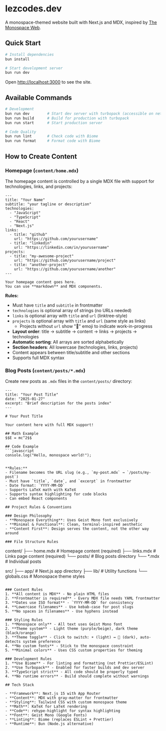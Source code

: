 # lezcodes.dev

A monospace-themed website built with Next.js and MDX, inspired by [The Monospace Web](https://github.com/owickstrom/the-monospace-web).

## Quick Start

```bash
# Install dependencies
bun install

# Start development server
bun run dev
```

Open [http://localhost:3000](http://localhost:3000) to see the site.

## Available Commands

```bash
# Development
bun run dev        # Start dev server with turbopack (accessible on network)
bun run build      # Build for production with turbopack
bun run start      # Start production server

# Code Quality
bun run lint       # Check code with Biome
bun run format     # Format code with Biome
```

## How to Create Content

### Homepage (`content/home.mdx`)

The homepage content is controlled by a single MDX file with support for technologies, links, and projects:

```mdx
---
title: "Your Name"
subtitle: "your tagline or description"
technologies:
  - "JavaScript"
  - "TypeScript"
  - "React"
  - "Next.js"
links:
  - title: "github"
    url: "https://github.com/yourusername"
  - title: "linkedin"
    url: "https://linkedin.com/in/yourusername"
projects:
  - title: "my-awesome-project"
    url: "https://github.com/yourusername/project"
  - title: "another-project"
    url: "https://github.com/yourusername/another"
---

Your homepage content goes here.
You can use **markdown** and MDX components.
```

**Rules:**
- Must have `title` and `subtitle` in frontmatter
- `technologies` is optional array of strings (no URLs needed)
- `links` is optional array with `title` and `url` (linktree-style)
- `projects` is optional array with `title` and `url` (same style as links)
  - Projects without `url` show "🚧" emoji to indicate work-in-progress
- **Layout order**: title → subtitle → content → links → projects → technologies
- **Automatic sorting**: All arrays are sorted alphabetically
- **Section headers**: All lowercase (technologies, links, projects)
- Content appears between title/subtitle and other sections
- Supports full MDX syntax

### Blog Posts (`content/posts/*.mdx`)

Create new posts as `.mdx` files in the `content/posts/` directory:

```mdx
---
title: "Your Post Title"
date: "2025-01-27"
excerpt: "Brief description for the posts index"
---

# Your Post Title

Your content here with full MDX support!

## Math Example
$$E = mc^2$$

## Code Example
```javascript
console.log("Hello, monospace world!");
```
```

**Rules:**
- Filename becomes the URL slug (e.g., `my-post.mdx` → `/posts/my-post`)
- Must have `title`, `date`, and `excerpt` in frontmatter
- Date format: `YYYY-MM-DD`
- Supports LaTeX math with KaTeX
- Supports syntax highlighting for code blocks
- Can embed React components

## Project Rules & Conventions

### Design Philosophy
- **Monospace Everything**: Uses Geist Mono font exclusively
- **Minimal & Functional**: Clean, terminal-inspired aesthetic
- **Content First**: Design serves the content, not the other way around

### File Structure Rules
```
content/
├── home.mdx           # Homepage content (required)
├── links.mdx          # Links page content (required)
└── posts/             # Blog posts directory
    └── *.mdx          # Individual posts

src/
├── app/               # Next.js app directory
├── lib/               # Utility functions
└── globals.css        # Monospace theme styles
```

### Content Rules
1. **All content is MDX** - No plain HTML files
2. **Frontmatter is required** - Every MDX file needs YAML frontmatter
3. **Dates use ISO format** - `YYYY-MM-DD` for consistency
4. **Lowercase filenames** - Use kebab-case for post slugs
5. **No spaces in filenames** - Use hyphens instead

### Styling Rules
1. **Monospace only** - All text uses Geist Mono font
2. **Theme system** - Light theme (purple/beige), dark theme (black/orange)
3. **Theme toggle** - Click to switch: ☀ (light) ↔ 🌙 (dark), auto-detects system preference
4. **No custom fonts** - Stick to the monospace constraint
5. **Minimal colors** - Uses CSS custom properties for theming

### Development Rules
1. **Use Biome** - For linting and formatting (not Prettier/ESLint)
2. **Use Turbopack** - Enabled for faster builds and dev server
3. **TypeScript strict** - All code should be properly typed
4. **No runtime errors** - Build should complete without warnings

## Tech Stack

- **Framework**: Next.js 15 with App Router
- **Content**: MDX with gray-matter for frontmatter
- **Styling**: Tailwind CSS with custom monospace theme
- **Math**: KaTeX for LaTeX rendering
- **Code**: rehype-highlight for syntax highlighting
- **Font**: Geist Mono (Google Fonts)
- **Linting**: Biome (replaces ESLint + Prettier)
- **Runtime**: Bun (Node.js alternative)
